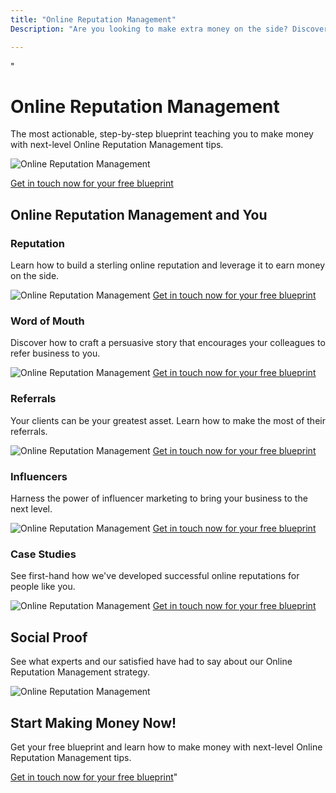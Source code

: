 ```yaml
---
title: "Online Reputation Management"
Description: "Are you looking to make extra money on the side? Discover how our Online Reputation Management services can help you protect and build your reputation online. Learn more to take control of your online presence."

---
```


"<h1>Online Reputation Management</h1>
<p>The most actionable, step-by-step blueprint teaching you to make money with next-level Online Reputation Management tips.</p>

<img src="http://image-link" alt="Online Reputation Management">

<a href="/contact" class="btn btn-primary">Get in touch now for your free blueprint</a>

<h2>Online Reputation Management and You</h2>

<h3>Reputation</h3>
<p>Learn how to build a sterling online reputation and leverage it to earn money on the side.</p>
<img src="http://image-link" alt="Online Reputation Management">
<a href="/contact" class="btn btn-primary">Get in touch now for your free blueprint</a>

<h3>Word of Mouth</h3>
<p>Discover how to craft a persuasive story that encourages your colleagues to refer business to you.</p>
<img src="http://image-link" alt="Online Reputation Management">
<a href="/contact" class="btn btn-primary">Get in touch now for your free blueprint</a>

<h3>Referrals</h3>
<p>Your clients can be your greatest asset. Learn how to make the most of their referrals.</p>
<img src="http://image-link" alt="Online Reputation Management">
<a href="/contact" class="btn btn-primary">Get in touch now for your free blueprint</a>

<h3>Influencers</h3>
<p>Harness the power of influencer marketing to bring your business to the next level.</p>
<img src="http://image-link" alt="Online Reputation Management">
<a href="/contact" class="btn btn-primary">Get in touch now for your free blueprint</a>

<h3>Case Studies</h3>
<p>See first-hand how we've developed successful online reputations for people like you.</p>
<img src="http://image-link" alt="Online Reputation Management">
<a href="/contact" class="btn btn-primary">Get in touch now for your free blueprint</a>

<h2>Social Proof</h2>
<p>See what experts and our satisfied have had to say about our Online Reputation Management strategy.</p>
<img src="http://image-link" alt="Online Reputation Management">

<h2>Start Making Money Now!</h2>
<p>Get your free blueprint and learn how to make money with next-level Online Reputation Management tips.</p>
<a href="/contact" class="btn btn-primary">Get in touch now for your free blueprint</a>"